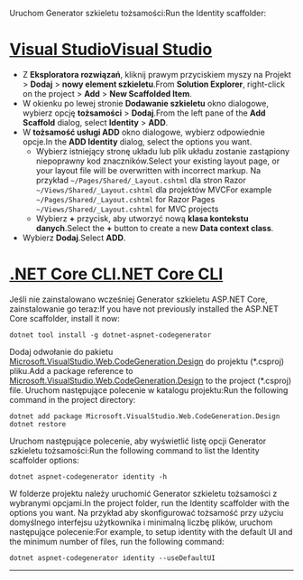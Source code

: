 <span data-ttu-id="528f4-101">Uruchom Generator szkieletu tożsamości:</span><span class="sxs-lookup"><span data-stu-id="528f4-101">Run the Identity scaffolder:</span></span>

# <a name="visual-studiotabvisual-studio"></a>[<span data-ttu-id="528f4-102">Visual Studio</span><span class="sxs-lookup"><span data-stu-id="528f4-102">Visual Studio</span></span>](#tab/visual-studio)

* <span data-ttu-id="528f4-103">Z **Eksploratora rozwiązań**, kliknij prawym przyciskiem myszy na Projekt > **Dodaj** > **nowy element szkieletu**.</span><span class="sxs-lookup"><span data-stu-id="528f4-103">From **Solution Explorer**, right-click on the project > **Add** > **New Scaffolded Item**.</span></span>
* <span data-ttu-id="528f4-104">W okienku po lewej stronie **Dodawanie szkieletu** okno dialogowe, wybierz opcję **tożsamości** > **Dodaj**.</span><span class="sxs-lookup"><span data-stu-id="528f4-104">From the left pane of the **Add Scaffold** dialog, select **Identity** > **ADD**.</span></span>
* <span data-ttu-id="528f4-105">W **tożsamość usługi ADD** okno dialogowe, wybierz odpowiednie opcje.</span><span class="sxs-lookup"><span data-stu-id="528f4-105">In the **ADD Identity** dialog, select the options you want.</span></span>
  * <span data-ttu-id="528f4-106">Wybierz istniejący stronę układu lub plik układu zostanie zastąpiony niepoprawny kod znaczników.</span><span class="sxs-lookup"><span data-stu-id="528f4-106">Select your existing layout page, or your layout file will be overwritten with incorrect markup.</span></span> <span data-ttu-id="528f4-107">Na przykład `~/Pages/Shared/_Layout.cshtml` dla stron Razor `~/Views/Shared/_Layout.cshtml` dla projektów MVC</span><span class="sxs-lookup"><span data-stu-id="528f4-107">For example `~/Pages/Shared/_Layout.cshtml` for Razor Pages `~/Views/Shared/_Layout.cshtml` for MVC projects</span></span>
  * <span data-ttu-id="528f4-108">Wybierz **+** przycisk, aby utworzyć nową **klasa kontekstu danych**.</span><span class="sxs-lookup"><span data-stu-id="528f4-108">Select the **+** button to create a new **Data context class**.</span></span>
* <span data-ttu-id="528f4-109">Wybierz **Dodaj**.</span><span class="sxs-lookup"><span data-stu-id="528f4-109">Select **ADD**.</span></span>

# <a name="net-core-clitabnetcore-cli"></a>[<span data-ttu-id="528f4-110">.NET Core CLI</span><span class="sxs-lookup"><span data-stu-id="528f4-110">.NET Core CLI</span></span>](#tab/netcore-cli)

<span data-ttu-id="528f4-111">Jeśli nie zainstalowano wcześniej Generator szkieletu ASP.NET Core, zainstalowanie go teraz:</span><span class="sxs-lookup"><span data-stu-id="528f4-111">If you have not previously installed the ASP.NET Core scaffolder, install it now:</span></span>

```cli
dotnet tool install -g dotnet-aspnet-codegenerator
```

<span data-ttu-id="528f4-112">Dodaj odwołanie do pakietu [Microsoft.VisualStudio.Web.CodeGeneration.Design](https://www.nuget.org/packages/Microsoft.VisualStudio.Web.CodeGeneration.Design/) do projektu (\*.csproj) pliku.</span><span class="sxs-lookup"><span data-stu-id="528f4-112">Add a package reference to [Microsoft.VisualStudio.Web.CodeGeneration.Design](https://www.nuget.org/packages/Microsoft.VisualStudio.Web.CodeGeneration.Design/) to the project (\*.csproj) file.</span></span> <span data-ttu-id="528f4-113">Uruchom następujące polecenie w katalogu projektu:</span><span class="sxs-lookup"><span data-stu-id="528f4-113">Run the following command in the project directory:</span></span>

```cli
dotnet add package Microsoft.VisualStudio.Web.CodeGeneration.Design
dotnet restore
```

<span data-ttu-id="528f4-114">Uruchom następujące polecenie, aby wyświetlić listę opcji Generator szkieletu tożsamości:</span><span class="sxs-lookup"><span data-stu-id="528f4-114">Run the following command to list the Identity scaffolder options:</span></span>

```cli
dotnet aspnet-codegenerator identity -h
```

<span data-ttu-id="528f4-115">W folderze projektu należy uruchomić Generator szkieletu tożsamości z wybranymi opcjami.</span><span class="sxs-lookup"><span data-stu-id="528f4-115">In the project folder, run the Identity scaffolder with the options you want.</span></span> <span data-ttu-id="528f4-116">Na przykład aby skonfigurować tożsamość przy użyciu domyślnego interfejsu użytkownika i minimalną liczbę plików, uruchom następujące polecenie:</span><span class="sxs-lookup"><span data-stu-id="528f4-116">For example, to setup identity with the default UI and the minimum number of files, run the following command:</span></span>

```cli
dotnet aspnet-codegenerator identity --useDefaultUI
```

---
